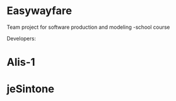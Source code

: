 # Easywayfare
Team project for software production and modeling -school course

Developers:
# Alis-1
# jeSintone
# 
